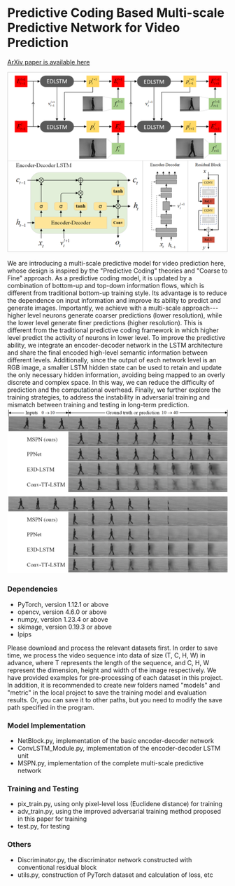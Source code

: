 # Predictive Coding Based Multi-scale Predictive Network for Video Prediction  
[ArXiv paper is available here](http://arxiv.org/abs/2212.11642)  

![image](Images/EDLSTM.png) 
 
We are introducing a multi-scale predictive model for video prediction here, whose design is inspired by the "Predictive Coding" theories and "Coarse to Fine" approach. As a predictive coding model, it is updated by a combination of bottom-up and top-down information flows, which is different from traditional bottom-up training style. Its advantage is to reduce the dependence on input information and improve its ability to predict and generate images. Importantly, we achieve with a multi-scale approach---higher level neurons generate coarser predictions (lower resolution), while the lower level generate finer predictions (higher resolution). This is different from the traditional predictive coding framework in which higher level predict the activity of neurons in lower level. To improve the predictive ability, we integrate an encoder-decoder network in the LSTM architecture and share the final encoded high-level semantic information between different levels. Additionally, since the output of each network level is an RGB image, a smaller LSTM hidden state can be used to retain and update the only necessary hidden information, avoiding being mapped to an overly discrete and complex space. In this way, we can reduce the difficulty of prediction and the computational overhead. Finally, we further explore the training strategies, to address the instability in adversarial training and mismatch between training and testing in long-term prediction.
![image](Images/KTH.png)

### Dependencies
* PyTorch, version 1.12.1 or above
* opencv, version 4.6.0 or above
* numpy, version 1.23.4 or above
* skimage, version 0.19.3 or above
* lpips

Please download and process the relevant datasets first. In order to save time, we process the video sequence into data of size (T, C, H, W) in advance, where T represents the length of the sequence, and C, H, W represent the dimension, height and width of the image respectively. We have provided examples for pre-processing of each dataset in this project. In addition, it is recommended to create new folders named "models" and "metric" in the local project to save the training model and evaluation results. Or, you can save it to other paths, but you need to modify the save path specified in the program.

### Model Implementation
* NetBlock.py, implementation of the basic encoder-decoder network
* ConvLSTM_Module.py, implementation of the encoder-decoder LSTM unit
* MSPN.py, implementation of the complete multi-scale predictive network

### Training and Testing
* pix_train.py, using only pixel-level loss (Euclidene distance) for training
* adv_train.py, using the improved adversarial training method proposed in this paper for training
* test.py, for testing

### Others
* Discriminator.py, the discriminator network constructed with conventional residual block
* utils.py, construction of PyTorch dataset and calculation of loss, etc















